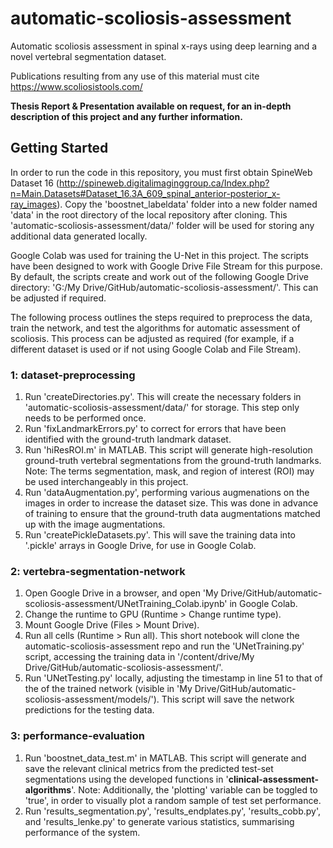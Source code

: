 # automatic-scoliosis-assessment
Automatic scoliosis assessment in spinal x-rays using deep learning and a novel vertebral segmentation dataset.

Publications resulting from any use of this material must cite https://www.scoliosistools.com/

**Thesis Report & Presentation available on request, for an in-depth description of this project and any further information.**

## Getting Started
In order to run the code in this repository, you must first obtain SpineWeb Dataset 16 (http://spineweb.digitalimaginggroup.ca/Index.php?n=Main.Datasets#Dataset_16.3A_609_spinal_anterior-posterior_x-ray_images).
Copy the 'boostnet_labeldata' folder into a new folder named 'data' in the root directory of the local repository after cloning.
This 'automatic-scoliosis-assessment/data/' folder will be used for storing any additional data generated locally.

Google Colab was used for training the U-Net in this project. The scripts have been designed to work with Google Drive File Stream for this purpose. By default, the scripts create and work out of the following Google Drive directory:
'G:/My Drive/GitHub/automatic-scoliosis-assessment/'. This can be adjusted if required.

The following process outlines the steps required to preprocess the data, train the network, and test the algorithms for automatic assessment of scoliosis.
This process can be adjusted as required (for example, if a different dataset is used or if not using Google Colab and File Stream).

### 1: dataset-preprocessing
1. Run 'createDirectories.py'. This will create the necessary folders in 'automatic-scoliosis-assessment/data/' for storage. This step only needs to be performed once.
2. Run 'fixLandmarkErrors.py' to correct for errors that have been identified with the ground-truth landmark dataset.
3. Run 'hiResROI.m' in MATLAB. This script will generate high-resolution ground-truth vertebral segmentations from the ground-truth landmarks. Note: The terms segmentation, mask, and region of interest (ROI) may be used interchangeably in this project.
4. Run 'dataAugmentation.py', performing various augmenations on the images in order to increase the dataset size. This was done in advance of training to ensure that the ground-truth data augmentations matched up with the image augmentations.
5. Run 'createPickleDatasets.py'. This will save the training data into '.pickle' arrays in Google Drive, for use in Google Colab.

### 2: vertebra-segmentation-network
1. Open Google Drive in a browser, and open 'My Drive/GitHub/automatic-scoliosis-assessment/UNetTraining_Colab.ipynb' in Google Colab.
2. Change the runtime to GPU (Runtime > Change runtime type).
3. Mount Google Drive (Files > Mount Drive).
4. Run all cells (Runtime > Run all). This short notebook will clone the automatic-scoliosis-assessment repo and run the 'UNetTraining.py' script, accessing the training data in '/content/drive/My Drive/GitHub/automatic-scoliosis-assessment/'.
5. Run 'UNetTesting.py' locally, adjusting the timestamp in line 51 to that of the of the trained network (visible in 'My Drive/GitHub/automatic-scoliosis-assessment/models/'). This script will save the network predictions for the testing data.

### 3: performance-evaluation
1. Run 'boostnet_data_test.m' in MATLAB. This script will generate and save the relevant clinical metrics from the predicted test-set segmentations using the developed functions in '**clinical-assessment-algorithms**'. Note: Additionally, the 'plotting' variable can be toggled to 'true', in order to visually plot a random sample of test set performance.
2. Run 'results_segmentation.py', 'results_endplates.py', 'results_cobb.py', and 'results_lenke.py' to generate various statistics, summarising performance of the system.
